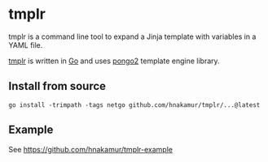 # tmplr

tmplr is a command line tool to expand a Jinja template with variables in a YAML file.

[tmplr](https://github.com/hnakamur/tmplr) is written in [Go](https://go.dev/) and uses [pongo2](https://github.com/flosch/pongo2) template engine library.

## Install from source

```
go install -trimpath -tags netgo github.com/hnakamur/tmplr/...@latest
```

## Example

See https://github.com/hnakamur/tmplr-example
